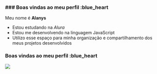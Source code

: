 ### ### Boas vindas ao meu perfil :blue_heart

Meu nome é **Alanys**

- Estou estudando na _Alura_
- Estou me desenvolvendo na linguagem JavaScript
- Utilizo esse espaço para minha organização e compartilhamento dos meus projetos desenvolvidos
### Boas vindas ao meu perfil :blue_heart


![](https://media1.tenor.com/m/OIzabIl9CZYAAAAC/all-the-stars.gif)




